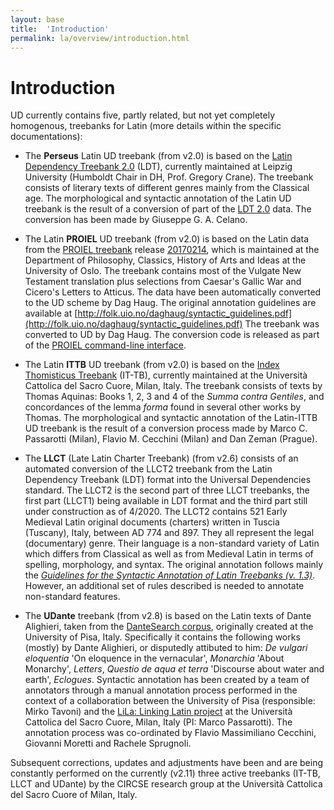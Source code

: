 ```yaml
---
layout: base
title:  'Introduction'
permalink: la/overview/introduction.html
---
```


# Introduction

UD currently contains five, partly related, but not yet completely homogenous,  treebanks for Latin (more details within the specific documentations): 

* The **Perseus** Latin UD treebank (from v2.0) is based on the
[Latin Dependency Treebank 2.0](https://github.com/PerseusDL/treebank_data) (LDT),
currently maintained at Leipzig University (Humboldt Chair in DH, Prof. Gregory Crane).
The treebank consists of literary texts of different genres mainly from the Classical age. The morphological and syntactic annotation of the Latin UD treebank is the result of a conversion of part of the [LDT 2.0](https://github.com/PerseusDL/treebank_data/tree/master/v2.0/Latin) data. The conversion has been made by Giuseppe G. A. Celano.

* The Latin **PROIEL** UD treebank (from v2.0) is based on the Latin data from the [PROIEL treebank](http://proiel.github.io/) release [20170214](https://github.com/proiel/proiel-treebank/releases/tag/20170214), which is maintained at the Department of Philosophy, Classics, History of Arts and Ideas at the University of Oslo. The treebank contains most of the Vulgate New Testament translation plus selections from Caesar's Gallic War and Cicero's Letters to Atticus. The data have been automatically converted to the UD scheme by Dag Haug. The original annotation guidelines are available at [http://folk.uio.no/daghaug/syntactic_guidelines.pdf](http://folk.uio.no/daghaug/syntactic_guidelines.pdf) The treebank was converted to UD by Dag Haug. The conversion code is released as part of the [PROIEL command-line interface](https://github.com/proiel/proiel-cli).

* The Latin **ITTB** UD treebank (from v2.0) is based on the [Index Thomisticus Treebank](http://itreebank.marginalia.it/) (IT-TB), currently maintained at the Università Cattolica del Sacro Cuore, Milan, Italy. The treebank consists of texts by Thomas Aquinas: Books 1, 2,  3 and 4 of the _Summa contra Gentiles_, and concordances of the lemma _forma_ found in several other works by Thomas. The morphological and syntactic annotation of the Latin-ITTB UD treebank is the result of a conversion process made by Marco C. Passarotti (Milan), Flavio M. Cecchini (Milan) and Dan Zeman (Prague).

* The **LLCT** (Late Latin Charter Treebank) (from v2.6) consists of an automated conversion of the LLCT2 treebank from the Latin Dependency Treebank (LDT) format into the Universal Dependencies standard. The LLCT2 is the second part of three LLCT treebanks, the first part (LLCT1) being available in LDT format and the third part still under construction as of 4/2020. The LLCT2 contains 521 Early Medieval Latin original documents (charters) written in Tuscia (Tuscany), Italy, between AD 774 and 897. They all represent the legal (documentary) genre. Their language is a non-standard variety of Latin which differs from Classical as well as from Medieval Latin in terms of spelling, morphology, and syntax. The original annotation follows mainly the [*Guidelines for the Syntactic Annotation of Latin Treebanks (v. 1.3)*](https://static.perseus.tufts.edu/docs/guidelines-1.2.pdf). However, an additional set of rules described is needed to annotate non-standard features.

* The **UDante** treebank (from v2.8) is based on the Latin texts of Dante Alighieri, taken from the [DanteSearch corpus](https://dantesearch.dantenetwork.it), originally created at the University of Pisa, Italy. Specifically it contains the following works (mostly) by Dante Alighieri, or disputedly attibuted to him: *De vulgari eloquentia* 'On eloquence in the vernacular', *Monarchia* 'About Monarchy', *Letters*, *Questio de aqua et terra* 'Discourse about water and earth', *Eclogues*. Syntactic annotation has been created by a team of annotators through a manual annotation process performed in the context of a collaboration between the University of Pisa (responsible: Mirko Tavoni) and the [LiLa: Linking Latin project](https://lila-erc.eu) at the Università Cattolica del Sacro Cuore, Milan, Italy (PI: Marco Passarotti). The annotation process was co-ordinated by Flavio Massimiliano Cecchini, Giovanni Moretti and Rachele Sprugnoli.

Subsequent corrections, updates and adjustments have been and are being constantly performed on the currently (v2.11) three active treebanks (IT-TB, LLCT and UDante) by the CIRCSE research group at the Università Cattolica del Sacro Cuore of Milan, Italy. 

